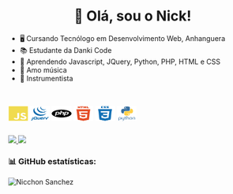 <h1 align = "center">👋 Olá, sou o Nick!</h1>
  
- 🖥️ Cursando Tecnólogo em Desenvolvimento Web, Anhanguera
- 📚 Estudante da Danki Code
- 🌱 Aprendendo Javascript, JQuery, Python, PHP, HTML e CSS
- 🎵 Amo música
- 🎸 Instrumentista

<div style="display: inline_block"><br>
  <div style="display: inline_block">
    <br>
    <img align="center" alt="Nick-Js" height="30" width="40" src="https://raw.githubusercontent.com/devicons/devicon/master/icons/javascript/javascript-plain.svg">
    <img align="center" alt="Nick-JQuery" height="30" width="40" src="https://raw.githubusercontent.com/devicons/devicon/master/icons/jquery/jquery-plain-wordmark.svg">
    <img align="center" alt="Nick-PHP" height="30" width="40" src="https://raw.githubusercontent.com/devicons/devicon/master/icons/php/php-plain.svg">
    <img align="center" alt="Nick-HTML" height="30" width="40" src="https://raw.githubusercontent.com/devicons/devicon/master/icons/html5/html5-plain-wordmark.svg">
    <img align="center" alt="Nick-CSS" height="30" width="40" src="https://raw.githubusercontent.com/devicons/devicon/master/icons/css3/css3-plain-wordmark.svg">
    <img align="center" alt="Nick-Python" height="30" width="40" src="https://raw.githubusercontent.com/devicons/devicon/master/icons/python/python-original-wordmark.svg">
    <br>
    </div>
</div>

  ##
 
<div> 
    <a href="https://www.instagram.com/nicchon.sanchez/" target="_blank">
        <img src="https://img.shields.io/badge/-Instagram-%061e4ef0?style=for-the-badge&logo=instagram&logoColor=white" target="_blank">
    </a>
    <a href="mailto:contato@nicchon.com" target="_blank">
        <img src="https://img.shields.io/badge/-Email-%23333?style=for-the-badge&logo=e-mail&logoColor=white" target="_blank">
    </a>
</div>

### 📊 GitHub estatísticas:
<p> <img align = "left" src = "https://github-readme-stats.vercel.app/api/top-langs?username=nicchonsanchez&show_icons=true&locale=en&layout=compact" alt = "Nicchon Sanchez" /> </p>
<br><br>